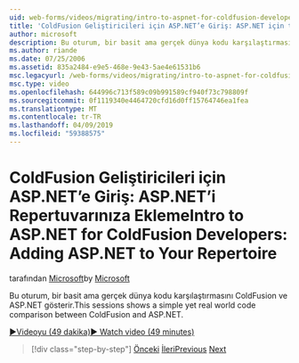 ```yaml
---
uid: web-forms/videos/migrating/intro-to-aspnet-for-coldfusion-developers-adding-aspnet-to-your-repertoire
title: 'ColdFusion Geliştiricileri için ASP.NET’e Giriş: ASP.NET için topluluğunun ekleme | Microsoft Docs'
author: microsoft
description: Bu oturum, bir basit ama gerçek dünya kodu karşılaştırmasını ColdFusion ve ASP.NET gösterir.
ms.author: riande
ms.date: 07/25/2006
ms.assetid: 835a2484-e9e5-468e-9e43-5ae4e61531b6
msc.legacyurl: /web-forms/videos/migrating/intro-to-aspnet-for-coldfusion-developers-adding-aspnet-to-your-repertoire
msc.type: video
ms.openlocfilehash: 644996c713f589c09b991589cf940f73c798809f
ms.sourcegitcommit: 0f1119340e4464720cfd16d0ff15764746ea1fea
ms.translationtype: MT
ms.contentlocale: tr-TR
ms.lasthandoff: 04/09/2019
ms.locfileid: "59388575"
---
```

# <a name="intro-to-aspnet-for-coldfusion-developers-adding-aspnet-to-your-repertoire"></a><span data-ttu-id="5adfd-103">ColdFusion Geliştiricileri için ASP.NET’e Giriş: ASP.NET’i Repertuvarınıza Ekleme</span><span class="sxs-lookup"><span data-stu-id="5adfd-103">Intro to ASP.NET for ColdFusion Developers: Adding ASP.NET to Your Repertoire</span></span>

<span data-ttu-id="5adfd-104">tarafından [Microsoft](https://github.com/microsoft)</span><span class="sxs-lookup"><span data-stu-id="5adfd-104">by [Microsoft](https://github.com/microsoft)</span></span>

<span data-ttu-id="5adfd-105">Bu oturum, bir basit ama gerçek dünya kodu karşılaştırmasını ColdFusion ve ASP.NET gösterir.</span><span class="sxs-lookup"><span data-stu-id="5adfd-105">This sessions shows a simple yet real world code comparison between ColdFusion and ASP.NET.</span></span>

[<span data-ttu-id="5adfd-106">&#9654;Videoyu (49 dakika)</span><span class="sxs-lookup"><span data-stu-id="5adfd-106">&#9654; Watch video (49 minutes)</span></span>](https://channel9.msdn.com/Blogs/ASP-NET-Site-Videos/intro-to-aspnet-for-coldfusion-developers-adding-aspnet-to-your-repertoire)

> [!div class="step-by-step"]
> <span data-ttu-id="5adfd-107">[Önceki](intro-to-aspnet-for-jsp-developers-building-applications.md)
> [İleri](introduction-to-aspnet-for-coldfusion-developers-building-an-aspnet-application.md)</span><span class="sxs-lookup"><span data-stu-id="5adfd-107">[Previous](intro-to-aspnet-for-jsp-developers-building-applications.md)
[Next](introduction-to-aspnet-for-coldfusion-developers-building-an-aspnet-application.md)</span></span>
